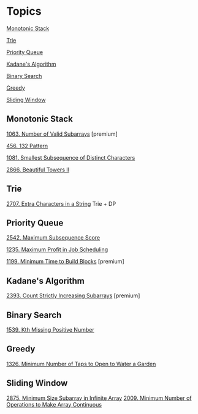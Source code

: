 # Topics
[Monotonic Stack](#monotonic-stack)

[Trie](#trie)

[Priority Queue](#priority-queue)

[Kadane's Algorithm](#kadanes-algorithm)

[Binary Search](#binary-search)

[Greedy](#greedy)

[Sliding Window](#sliding-window)



## Monotonic Stack
[1063. Number of Valid Subarrays](https://leetcode.com/problems/number-of-valid-subarrays/) [premium]

[456. 132 Pattern](https://leetcode.com/problems/132-pattern/)

[1081. Smallest Subsequence of Distinct Characters](https://leetcode.com/problems/smallest-subsequence-of-distinct-characters/)

[2866. Beautiful Towers II](https://leetcode.com/problems/beautiful-towers-ii/)


## Trie

[2707. Extra Characters in a String](https://leetcode.com/problems/extra-characters-in-a-string/) 
Trie + DP

## Priority Queue

[2542. Maximum Subsequence Score](https://leetcode.com/problems/maximum-subsequence-score/)

[1235. Maximum Profit in Job Scheduling](https://leetcode.com/problems/maximum-profit-in-job-scheduling/)

[1199. Minimum Time to Build Blocks](https://leetcode.com/problems/minimum-time-to-build-blocks/) [premium]

## Kadane's Algorithm

[2393. Count Strictly Increasing Subarrays](https://leetcode.com/problems/count-strictly-increasing-subarrays/) [premium]

## Binary Search

[1539. Kth Missing Positive Number](https://leetcode.com/problems/kth-missing-positive-number/)


## Greedy

[1326. Minimum Number of Taps to Open to Water a Garden](https://leetcode.com/problems/minimum-number-of-taps-to-open-to-water-a-garden/)

## Sliding Window

[2875. Minimum Size Subarray in Infinite Array](https://leetcode.com/problems/minimum-size-subarray-in-infinite-array/)
[2009. Minimum Number of Operations to Make Array Continuous](https://leetcode.com/problems/minimum-number-of-operations-to-make-array-continuous/)


